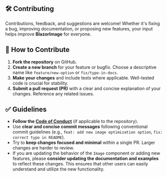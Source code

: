 ## 🛠️ Contributing

Contributions, feedback, and suggestions are welcome! Whether it's fixing a bug, improving documentation, or proposing new features, your input helps improve **BlazorImage** for everyone.

## 🚀 How to Contribute

1.  **Fork the repository** on GitHub.
2.  **Create a new branch** for your feature or bugfix. Choose a descriptive name like `feature/new-option` or `fix/typo-in-docs`.
3.  **Make your changes** and include tests where applicable. Well-tested code is crucial for stability.
4.  **Submit a pull request (PR)** with a clear and concise explanation of your changes. Reference any related issues.

## ✅ Guidelines

* **Follow the [Code of Conduct](CODE_OF_CONDUCT.md)** (if applicable to the repository).
* Use **clear and concise commit messages** following conventional commit guidelines (e.g., `feat: add new image optimization option`, `fix: correct typo in README`).
* Try to **keep changes focused and minimal** within a single PR. Larger changes are harder to review.
* If you are updating the behavior of the `Image` component or adding new features, please **consider updating the documentation and examples** to reflect these changes. This ensures that other users can easily understand and utilize the new functionality.